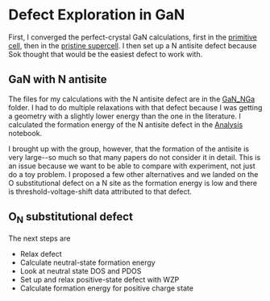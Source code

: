 # Defect Exploration in GaN

First, I converged the perfect-crystal GaN calculations, first in the [primitive cell](./GaN/primitive/), then in the [pristine supercell](./GaN/pristine/). I then set up a N antisite defect because Sok thought that would be the easiest defect to work with. 

## GaN with N antisite

The files for my calculations with the N antisite defect are in the [GaN_NGa](./GaN_NGa/) folder. I had to do multiple relaxations with that defect because I was getting a geometry with a slightly lower energy than the one in the literature. I calculated the formation energy of the N antisite defect in the [Analysis](./Analysis.ipynb) notebook. 

I brought up with the group, however, that the formation of the antisite is very large--so much so that many papers do not consider it in detail. This is an issue because we want to be able to compare with experiment, not just do a toy problem. I proposed a few other alternatives and we landed on the O substitutional defect on a N site as the formation energy is low and there is threshold-voltage-shift data attributed to that defect.

## $\text{O}_\text{N}$ substitutional defect

The next steps are
* Relax defect
* Calculate neutral-state formation energy
* Look at neutral state DOS and PDOS
* Set up and relax positive-state defect with WZP
* Calculate formation energy for positive charge state